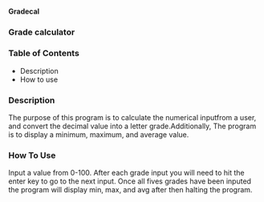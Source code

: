 #### Gradecal
### Grade calculator

### Table of Contents
- Description
- How to use

### Description
The purpose of this program is to calculate the numerical inputfrom a user, and convert the decimal value into a letter grade.Additionally, The program is to display a minimum, maximum, and average value.

### How To Use
Input a value from 0-100. After each grade input you will need to hit the enter key to go to the next input. Once all fives grades have been inputed the program will display min, max, and avg after then halting the program.
